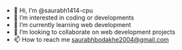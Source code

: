 - 👋 Hi, I’m @saurabh1414-cpu
- 👀 I’m interested in coding or developments 
- 🌱 I’m currently learning web development
- 💞️ I’m looking to collaborate on web development projects
- 📫 How to reach me saurabhbodakhe2004@gmail.com

<!---
saurabh2004-cpu/saurabh2004-cpu is a ✨ special ✨ repository because its `README.md` (this file) appears on your GitHub profile.
You can click the Preview link to take a look at your changes.
--->
